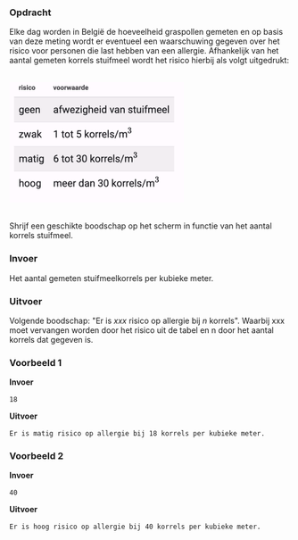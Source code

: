 ### Opdracht

Elke dag worden in België de hoeveelheid graspollen gemeten en op basis van deze meting wordt er eventueel een waarschuwing gegeven over het risico voor personen die last hebben van een allergie. Afhankelijk van het aantal gemeten korrels stuifmeel wordt het risico hierbij als volgt uitgedrukt:

<br>  
<div class="dodona-centered-group"><img src="media/hooikoorts.png" width="313" height="215"></div>
<br>

Shrijf een geschikte boodschap op het scherm in functie van het aantal korrels stuifmeel.

### Invoer

Het aantal gemeten stuifmeelkorrels per kubieke meter.  

### Uitvoer

Volgende boodschap: "Er is *xxx* risico op allergie bij *n* korrels". Waarbij xxx moet vervangen worden door het risico uit de tabel en n door het aantal korrels dat gegeven is.

### Voorbeeld 1

**Invoer**

    18

**Uitvoer**

    Er is matig risico op allergie bij 18 korrels per kubieke meter.
    
### Voorbeeld 2

**Invoer**

    40

**Uitvoer**

    Er is hoog risico op allergie bij 40 korrels per kubieke meter.
